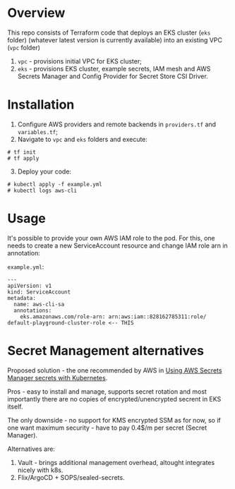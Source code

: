 # Overview

This repo consists of Terraform code that deploys an EKS cluster (`eks` folder) (whatever latest version is currently available) into an existing VPC (`vpc` folder)

1. `vpc` - provisions initial VPC for EKS cluster;
2. `eks` - provisions EKS cluster, example secrets, IAM mesh and AWS Secrets Manager and Config Provider for Secret Store CSI Driver.

# Installation

1. Configure AWS providers and remote backends in `providers.tf` and `variables.tf`;
2. Navigate to `vpc` and `eks` folders and execute:
```
# tf init
# tf apply
```
3. Deploy your code:
```
# kubectl apply -f example.yml
# kubectl logs aws-cli
```

# Usage

It's possible to provide your own AWS IAM role to the pod. For this, one needs to create a new ServiceAccount resource and change IAM role arn in annotation:

`example.yml`:
```
---
apiVersion: v1
kind: ServiceAccount
metadata:
  name: aws-cli-sa
  annotations:
    eks.amazonaws.com/role-arn: arn:aws:iam::828162785311:role/ default-playground-cluster-role <-- THIS
```

# Secret Management alternatives

Proposed solution - the one recommended by AWS in [Using AWS Secrets Manager secrets with Kubernetes](https://docs.aws.amazon.com/eks/latest/userguide/manage-secrets.html).

Pros - easy to install and manage, supports secret rotation and most importantly there are no copies of encrypted/unencrypted secrent in EKS itself.

The only downside - no support for KMS encrypted SSM as for now, so if one want maximum security - have to pay 0.4$/m per secret (Secret Manager).

Alternatives are:

1. Vault - brings additional management overhead, altought integrates nicely with k8s.
2. Flix/ArgoCD + SOPS/sealed-secrets.
